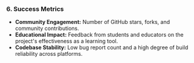 ### 6. Success Metrics
* **Community Engagement:** Number of GitHub stars, forks, and community contributions.
* **Educational Impact:** Feedback from students and educators on the project's effectiveness as a learning tool.
* **Codebase Stability:** Low bug report count and a high degree of build reliability across platforms.
